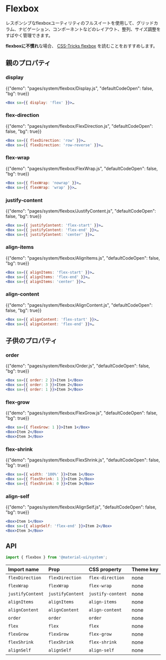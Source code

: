 # Flexbox

<p class="description">レスポンシブなflexboxユーティリティのフルスイートを使用して、グリッドカラム、ナビゲーション、コンポーネントなどのレイアウト、整列、サイズ調整をすばやく管理できます。</p>

**flexboxに不慣れ**な場合、 [CSS-Tricks flexbox](https://css-tricks.com/snippets/css/a-guide-to-flexbox/) を読むことをおすすめします。

## 親のプロパティ

### display

{{"demo": "pages/system/flexbox/Display.js", "defaultCodeOpen": false, "bg": true}}

```jsx
<Box sx={{ display: 'flex' }}>…
```

### flex-direction

{{"demo": "pages/system/flexbox/FlexDirection.js", "defaultCodeOpen": false, "bg": true}}

```jsx
<Box sx={{ flexDirection: 'row' }}>…
<Box sx={{ flexDirection: 'row-reverse' }}>…
```

### flex-wrap

{{"demo": "pages/system/flexbox/FlexWrap.js", "defaultCodeOpen": false, "bg": true}}

```jsx
<Box sx={{ flexWrap: 'nowrap' }}>…
<Box sx={{ flexWrap: 'wrap' }}>…
```

### justify-content

{{"demo": "pages/system/flexbox/JustifyContent.js", "defaultCodeOpen": false, "bg": true}}

```jsx
<Box sx={{ justifyContent: 'flex-start' }}>…
<Box sx={{ justifyContent: 'flex-end' }}>…
<Box sx={{ justifyContent: 'center' }}>…
```

### align-items

{{"demo": "pages/system/flexbox/AlignItems.js", "defaultCodeOpen": false, "bg": true}}

```jsx
<Box sx={{ alignItems: 'flex-start' }}>…
<Box sx={{ alignItems: 'flex-end' }}>…
<Box sx={{ alignItems: 'center' }}>…
```

### align-content

{{"demo": "pages/system/flexbox/AlignContent.js", "defaultCodeOpen": false, "bg": true}}

```jsx
<Box sx={{ alignContent: 'flex-start' }}>…
<Box sx={{ alignContent: 'flex-end' }}>…
```

## 子供のプロパティ

### order

{{"demo": "pages/system/flexbox/Order.js", "defaultCodeOpen": false, "bg": true}}

```jsx
<Box sx={{ order: 2 }}>Item 1</Box>
<Box sx={{ order: 3 }}>Item 2</Box>
<Box sx={{ order: 1 }}>Item 3</Box>
```

### flex-grow

{{"demo": "pages/system/flexbox/FlexGrow.js", "defaultCodeOpen": false, "bg": true}}

```jsx
<Box sx={{ flexGrow: 1 }}>Item 1</Box>
<Box>Item 2</Box>
<Box>Item 3</Box>
```

### flex-shrink

{{"demo": "pages/system/flexbox/FlexShrink.js", "defaultCodeOpen": false, "bg": true}}

```jsx
<Box sx={{ width: '100%' }}>Item 1</Box>
<Box sx={{ flexShrink: 1 }}>Item 2</Box>
<Box sx={{ flexShrink: 0 }}>Item 3</Box>
```

### align-self

{{"demo": "pages/system/flexbox/AlignSelf.js", "defaultCodeOpen": false, "bg": true}}

```jsx
<Box>Item 1</Box>
<Box sx={{ alignSelf: 'flex-end' }}>Item 2</Box>
<Box>Item 3</Box>
```

## API

```js
import { flexbox } from '@material-ui/system';
```

| Import name      | Prop             | CSS property      | Theme key |
|:---------------- |:---------------- |:----------------- |:--------- |
| `flexDirection`  | `flexDirection`  | `flex-direction`  | none      |
| `flexWrap`       | `flexWrap`       | `flex-wrap`       | none      |
| `justifyContent` | `justifyContent` | `justify-content` | none      |
| `alignItems`     | `alignItems`     | `align-items`     | none      |
| `alignContent`   | `alignContent`   | `align-content`   | none      |
| `order`          | `order`          | `order`           | none      |
| `flex`           | `flex`           | `flex`            | none      |
| `flexGrow`       | `flexGrow`       | `flex-grow`       | none      |
| `flexShrink`     | `flexShrink`     | `flex-shrink`     | none      |
| `alignSelf`      | `alignSelf`      | `align-self`      | none      |
